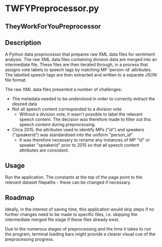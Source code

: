 # TWFYPreprocessor.py

## TheyWorkForYouPreprocessor

## Description
A Python data preprocessor that prepares raw XML data files for sentiment analysis. The raw XML data files containing division data are merged into an intermediate file. These files are then iterated through, in a process that assigns vote labels to speech tags by matching MP 'person-id' attributes. The labelled speech tags are then extracted and written to a separate JSON file format. 

The raw XML data files presented a number of challenges:

- The metadata needed to be understood in order to correctly extract the desired data
- Not all speech content corresponded to a division vote
    - Without a division vote, it wasn't possible to label the relevant speech content. The decision was therefore made to filter out this speech content during preprocessing.
- Circa 2015, the attributes used to identify MPs ("id") and speakers ("speakerid") was standardised into the uniform "person_id"
    - It was therefore necessary to rename any instances of MP "id" or speaker "speakerid" prior to 2015 so that all speech content attributes are consistent. 

## Usage
Run the application. The constants at the top of the page point to the relevant dataset filepaths - these can be changed if necessary. 

## Roadmap
Ideally, in the interest of saving time, this application would skip steps if no further changes need to be made to specific files, i.e. skipping the intermediate merged file stage if these files already exist. 

Due to the numerous stages of preprocessing and the time it takes to run the program, terminal loading bars might provide a clearer visual cue of the preprocessing progress. 
